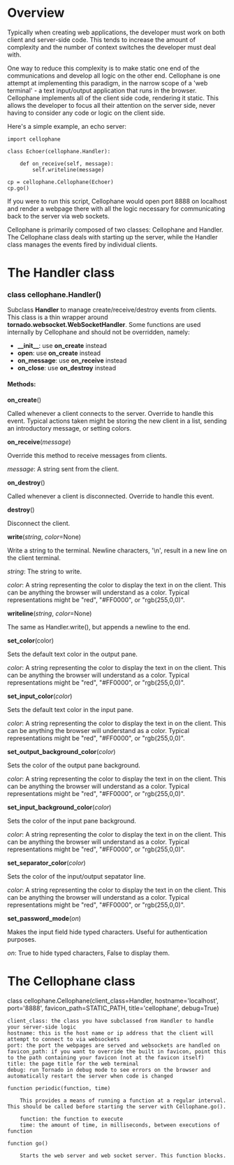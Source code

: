 Overview
========

Typically when creating web applications, the developer must work on both client and server-side code. 
This tends to increase the amount of complexity and the number of context switches the developer must 
deal with.

One way to reduce this complexity is to make static one end of the communications and develop all 
logic on the other end. Cellophane is one attempt at implementing this paradigm, in the narrow scope 
of a 'web terminal' - a text input/output application that runs in the browser. Cellophane implements 
all of the client side code, rendering it static. This allows the developer to focus all their 
attention on the server side, never having to consider any code or logic on the client side.

Here's a simple example, an echo server:

```
import cellophane

class Echoer(cellophane.Handler):

    def on_receive(self, message):
        self.writeline(message)

cp = cellophane.Cellophane(Echoer)
cp.go()
```

If you were to run this script, Cellophane would open port 8888 on localhost and render a webpage 
there with all the logic necessary for communicating back to the server via web sockets.

Cellophane is primarily composed of two classes: Cellophane and Handler. The Cellophane class deals 
with starting up the server, while the Handler class manages the events fired by individual clients. 


The Handler class
=================

### class cellophane.Handler()

Subclass **Handler** to manage create/receive/destroy events from clients. This class is a thin wrapper 
around **tornado.websocket.WebSocketHandler**. Some functions are used internally by Cellophane and 
should not be overridden, namely:

- **\_\_init\_\_**: use **on_create** instead
- **open**: use **on_create** instead
- **on_message**: use **on_receive** instead
- **on_close**: use **on_destroy** instead

#### Methods:

**on_create**()

Called whenever a client connects to the server. Override to handle this event. Typical actions taken 
might be storing the new client in a list, sending an introductory message, or setting colors.

**on_receive**(*message*)

Override this method to receive messages from clients.

*message*: A string sent from the client.

**on_destroy**()

Called whenever a client is disconnected. Override to handle this event.

**destroy**()

Disconnect the client.

**write**(*string*, *color*=None)

Write a string to the terminal. Newline characters, '\n', result in a new line on the client terminal.

*string*: The string to write.

*color*: A string representing the color to display the text in on the client. This can be anything 
the browser will understand as a color. Typical representations might be "red", "#FF0000", or 
"rgb(255,0,0)".

**writeline**(*string*, *color*=None)

The same as Handler.write(), but appends a newline to the end.

**set_color**(color)

Sets the default text color in the output pane.

*color*: A string representing the color to display the text in on the client. This can be anything 
the browser will understand as a color. Typical representations might be "red", "#FF0000", or 
"rgb(255,0,0)".

**set_input_color**(*color*)

Sets the default text color in the input pane.

*color*: A string representing the color to display the text in on the client. This can be anything 
the browser will understand as a color. Typical representations might be "red", "#FF0000", or 
"rgb(255,0,0)".

**set_output_background_color**(*color*)

Sets the color of the output pane background.

*color*: A string representing the color to display the text in on the client. This can be anything 
the browser will understand as a color. Typical representations might be "red", "#FF0000", or 
"rgb(255,0,0)".

**set_input_background_color**(*color*)

Sets the color of the input pane background.

*color*: A string representing the color to display the text in on the client. This can be anything 
the browser will understand as a color. Typical representations might be "red", "#FF0000", or 
"rgb(255,0,0)".

**set_separator_color**(*color*)

Sets the color of the input/output sepatator line. 

*color*: A string representing the color to display the text in on the client. This can be anything 
the browser will understand as a color. Typical representations might be "red", "#FF0000", or 
"rgb(255,0,0)".

**set_password_mode**(*on*)

Makes the input field hide typed characters. Useful for authentication purposes.

*on*: True to hide typed characters, False to display them.
    

The Cellophane class
====================

class cellophane.Cellophane(client_class=Handler, hostname='localhost', 
                            port='8888', favicon_path=STATIC_PATH, 
                            title='cellophane', debug=True)
                            
    client_class: the class you have subclassed from Handler to handle your server-side logic
    hostname: this is the host name or ip address that the client will attempt to connect to via websockets
    port: the port the webpages are served and websockets are handled on
    favicon_path: if you want to override the built in favicon, point this to the path containing your favicon (not at the favicon itself)
    title: the page title for the web terminal
    debug: run Tornado in debug mode to see errors on the browser and automatically restart the server when code is changed        
    
    function periodic(function, time)
    
        This provides a means of running a function at a regular interval. This should be called before starting the server with Cellophane.go().
        
        function: the function to execute
        time: the amount of time, in milliseconds, between executions of function
        
    function go()
        
        Starts the web server and web socket server. This function blocks.

